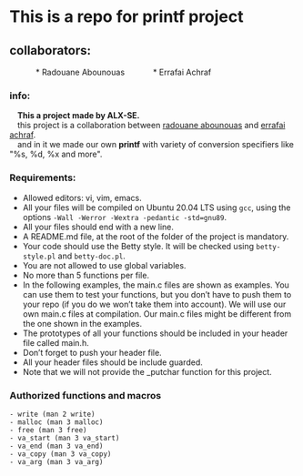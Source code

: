 # This is a repo for printf project

## collaborators:
&emsp;&emsp;&emsp;	* Radouane Abounouas
&emsp;&emsp;&emsp;	* Errafai Achraf

### info:
&emsp;**This a project made by ALX-SE.**  
&emsp;this project is a collaboration between [radouane abounouas](https://github.com/RadouaneAbn) and [errafai achraf](https://github.com/Errafai).  
&emsp;and in it we made our own **printf** with variety of conversion specifiers like "%s, %d, %x and more".  

### Requirements:

* Allowed editors: vi, vim, emacs.  
* All your files will be compiled on Ubuntu 20.04 LTS using `gcc`, using the options `-Wall -Werror -Wextra -pedantic -std=gnu89`.  
* All your files should end with a new line.  
* A README.md file, at the root of the folder of the project is mandatory.  
* Your code should use the Betty style. It will be checked using `betty-style.pl` and `betty-doc.pl`.  
* You are not allowed to use global variables.  
* No more than 5 functions per file.  
* In the following examples, the main.c files are shown as examples. You can use them to test your functions, but you don’t have to push them to your repo (if you do we won’t take them into account). We will use our own main.c files at compilation. Our main.c files might be different from the one shown in the examples.  
* The prototypes of all your functions should be included in your header file called main.h.  
* Don’t forget to push your header file.  
* All your header files should be include guarded.  
* Note that we will not provide the _putchar function for this project.  


### Authorized functions and macros
	- write (man 2 write)
	- malloc (man 3 malloc)
	- free (man 3 free)
	- va_start (man 3 va_start)
	- va_end (man 3 va_end)
	- va_copy (man 3 va_copy)
	- va_arg (man 3 va_arg)

